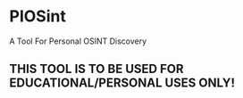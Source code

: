 # PIOSint
A Tool For Personal OSINT Discovery
## THIS TOOL IS TO BE USED FOR EDUCATIONAL/PERSONAL USES ONLY!
